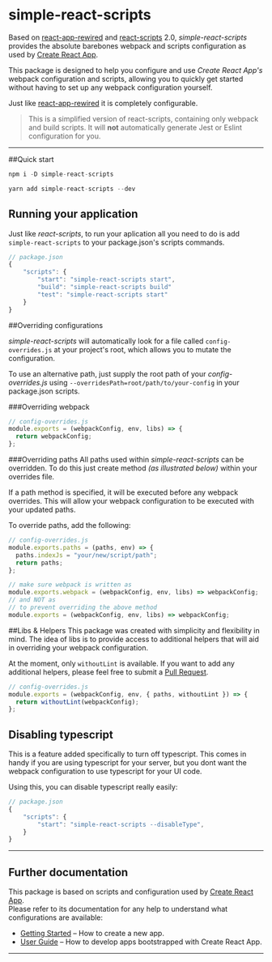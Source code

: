# simple-react-scripts

Based on [react-app-rewired](https://github.com/timarney/react-app-rewired) and [react-scripts](https://github.com/facebook/create-react-app/tree/master/packages/react-scripts) 2.0, _simple-react-scripts_ provides the absolute barebones webpack and scripts configuration as used by [Create React App](https://github.com/facebook/create-react-app/).

This package is designed to help you configure and use _Create React App's_ webpack configuration and scripts, allowing you to quickly get started without having to set up any webpack configuration yourself.

Just like [react-app-rewired](https://github.com/timarney/react-app-rewired) it is completely configurable.

> This is a simplified version of react-scripts, containing only webpack and build scripts. It will **not** automatically generate Jest or Eslint configuration for you.

---

##Quick start

```js
npm i -D simple-react-scripts

yarn add simple-react-scripts --dev
```

## Running your application

Just like _react-scripts_, to run your aplication all you need to do is add `simple-react-scripts` to your package.json's scripts commands.

```js
// package.json
{
    "scripts": {
        "start": "simple-react-scripts start",
        "build": "simple-react-scripts build"
        "test": "simple-react-scripts start"
    }
}
```

##Overriding configurations

_simple-react-scripts_ will automatically look for a file called `config-overrides.js` at your project's root, which allows you to mutate the configuration.

To use an alternative path, just supply the root path of your _config-overrides.js_ using `--overridesPath=root/path/to/your-config` in your package.json scripts.

###Overriding webpack

```js
// config-overrides.js
module.exports = (webpackConfig, env, libs) => {
  return webpackConfig;
};
```

###Overriding paths
All paths used within _simple-react-scripts_ can be overridden. To do this just create method _(as illustrated below)_ within your overrides file.

If a path method is specified, it will be executed before any webpack overrides. This will allow your webpack configuration to be executed with your updated paths.

To override paths, add the following:

```js
// config-overrides.js
module.exports.paths = (paths, env) => {
  paths.indexJs = "your/new/script/path";
  return paths;
};

// make sure webpack is written as
module.exports.webpack = (webpackConfig, env, libs) => webpackConfig;
// and NOT as
// to prevent overriding the above method
module.exports = (webpackConfig, env, libs) => webpackConfig;
```

##Libs & Helpers
This package was created with simplicity and flexibility in mind. The idea of libs is to provide access to additional helpers that will aid in overriding your webpack configuration.

At the moment, only `withoutLint` is available. If you want to add any additional helpers, please feel free to submit a [Pull Request](https://github.com/theboyWhoCriedWoolf/simple-react-scripts/pulls).

```js
// config-overrides.js
module.exports = (webpackConfig, env, { paths, withoutLint }) => {
  return withoutLint(webpackConfig);
};
```

## Disabling typescript

This is a feature added specifically to turn off typescript. This comes in handy if you are using typescript for your server, but you dont want the webpack configuration to use typescript for your UI code.

Using this, you can disable typescript really easily:

```js
// package.json
{
    "scripts": {
        "start": "simple-react-scripts --disableType",
    }
}
```

---

## Further documentation

This package is based on scripts and configuration used by [Create React App](https://github.com/facebook/create-react-app).<br>
Please refer to its documentation for any help to understand what configurations are available:

- [Getting Started](https://github.com/facebook/create-react-app/blob/master/README.md#getting-started) – How to create a new app.
- [User Guide](https://github.com/facebook/create-react-app/blob/master/packages/react-scripts/template/README.md) – How to develop apps bootstrapped with Create React App.

---

